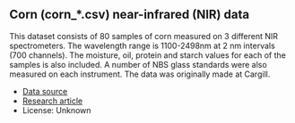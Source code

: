 ## Corn (corn_*.csv) near-infrared (NIR) data

This dataset consists of 80 samples of corn measured on 3 different NIR spectrometers. The wavelength range is 1100-2498nm at 2 nm intervals (700 channels). The moisture, oil, protein and starch values for each of the samples is also included. A number of NBS glass standards were also measured on each instrument. The data was originally made at Cargill. 

* [Data source](https://eigenvector.com/data/Corn/)
* [Research article](https://doi.org/10.1016/j.foodchem.2022.132442)
* License: Unknown